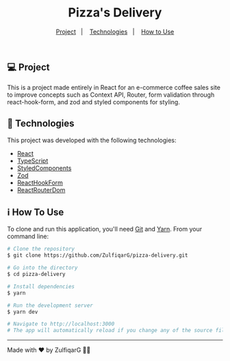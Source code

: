 <h1 align="center">
  Pizza's Delivery
</h1>

<p align="center">
  <a href="#-project">Project</a>&nbsp;&nbsp;&nbsp;|&nbsp;&nbsp;&nbsp;
  <a href="#-technologies">Technologies</a>&nbsp;&nbsp;&nbsp;|&nbsp;&nbsp;&nbsp;
  <a href="#-how-to-use">How to Use</a>
</p>

<!-- <p align="center">
  <img alt="GitHub language count" src="https://img.shields.io/github/languages/count/kaikySantos/coffe-delivery">

  <img alt="GitHub top language" src="https://img.shields.io/github/languages/top/kaikySantos/coffe-delivery">

  <img alt="GitHub repo size" src="https://img.shields.io/github/repo-size/kaikySantos/coffe-delivery">

  <img alt="GitHub last commit" src="https://img.shields.io/github/last-commit/kaikySantos/coffe-delivery">
</p> -->
<!-- 
<p align="center">
  <img alt="coffe-delivery" src="https://user-images.githubusercontent.com/56506919/219960287-d0612632-6063-4624-8592-6c79acfa1701.png">
</p> -->

<br/>

## 💻 Project

This is a project made entirely in React for an e-commerce coffee sales site to improve concepts such as Context API, Router, form validation through react-hook-form, and zod and styled components for styling.

## 🚀 Technologies

This project was developed with the following technologies:

- [React](https://reactjs.org)
- [TypeScript](https://www.typescriptlang.org/)
- [StyledComponents](https://www.styled-components.com/)
- [Zod](https://zod.dev/)
- [ReactHookForm](https://react-hook-form.com/)
- [ReactRouterDom](https://reactrouter.com/)

## ℹ️ How To Use

To clone and run this application, you'll need [Git](https://git-scm.com) and [Yarn](https://legacy.yarnpkg.com). From your command line:

```bash
# Clone the repository
$ git clone https://github.com/ZulfiqarG/pizza-delivery.git

# Go into the directory
$ cd pizza-delivery

# Install dependencies
$ yarn

# Run the development server
$ yarn dev

# Navigate to http://localhost:3000
# The app will automatically reload if you change any of the source files.
```

---

Made with ♥ by ZulfiqarG 👋🏻
